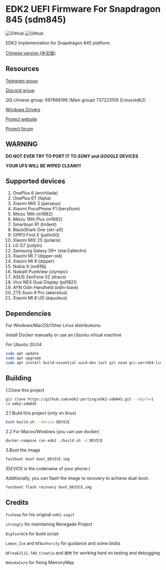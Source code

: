 # EDK2 UEFI Firmware For Snapdragon 845 (sdm845)

![Github](https://img.shields.io/github/downloads/edk2-porting/edk2-sdm845/total)
![Github](https://img.shields.io/github/v/release/edk2-porting/edk2-sdm845?include_prereleases)

EDK2 implementation for Snapdragon 845 platform.

[Chinese version (中文版)](https://github.com/edk2-porting/edk2-sdm845/blob/master/README.zh.md)

## Resources

[Telegram group](https://t.me/joinchat/MNjTmBqHIokjweeN0SpoyA)

[Discord group](https://discord.gg/XXBWfag)

QQ chinese group: 697666196 (Main group)    737223105 (Linux/edk2)

[Windows Drivers](https://github.com/edk2-porting/WOA-Drivers)

[Project website](https://renegade-project.org/)

[Project forum](https://forum.renegade-project.org/)

## WARNING

**DO NOT EVER TRY TO PORT IT TO *SONY* and *GOOGLE* DEVICES**

**YOUR UFS WILL BE WIPED CLEAN!!!**

## Supported devices

1.  OnePlus 6                 (enchilada)
2.  OnePlus 6T                (fajita)
3.  Xiaomi MIX 3              (perseus)
4.  Xiaomi PocoPhone F1       (beryllium)
5.  Meizu 16th                (m1882)
6.  Meizu 16th Plus           (m1892)
7.  Smartisan R1              (trident)
8.  BlackShark One            (skr-a0)
9.  OPPO Find X               (pafm00)
10. Xiaomi MIX 2S             (polaris)
11. LG G7                     (judyln)
12. Samsung Galaxy S9+        (star2qltechn)
13. Xiaomi MI 7               (dipper-old)
14. Xiaomi MI 8               (dipper)
15. Nubia X                   (nx616j)
16. Nokia9 PureView           (olympic)
17. ASUS ZenFone 5Z           (draco)
18. Vivo NEX Dual Display     (pd1821)
19. AYN Odin Handheld         (odin-base)
20. ZTE Axon 9 Pro            (akershus)
21. Xiaomi MI 8 UD            (equuleus)

## Dependencies

For Windows/MacOS/Other Linux distributions:

Install Docker manually or use an Ubuntu virtual machine

For Ubuntu 20.04:

```bash
sudo apt update
sudo apt upgrade
sudo apt install build-essential uuid-dev iasl git nasm gcc-aarch64-linux-gnu abootimg python3-distutils python3-pil python3-git
```

## Building

1.Clone this project

```bash
git clone https://github.com/edk2-porting/edk2-sdm845.git --depth=1
cd edk2-sdm845
```

2.1 Build this project (only on linux)

```bash
bash build.sh --device DEVICE
```

2.2 For Macos/Windows (you can use docker)

````bash
docker-compose run edk2 ./build.sh -d DEVICE
````

3.Boot the image

```bash
fastboot boot boot_DEVICE.img
```

(DEVICE is the codename of your phone.)

Additionally, you can flash the image to recovery to achieve dual-boot.

```bash
fastboot flash recovery boot_DEVICE.img
```

## Credits

`fxsheep` for his original `edk2-sagit`

`strongtz` for maintaining Renegade Project

`BigfootACA` for build script

`Lemon_Ice` and `NTAuthority` for guidance and some blobs

`@Freak2112`, `TAO_Croatia` and `废物` for working hard on testing and debugging

`NekokeCore` for fixing MemoryMap
